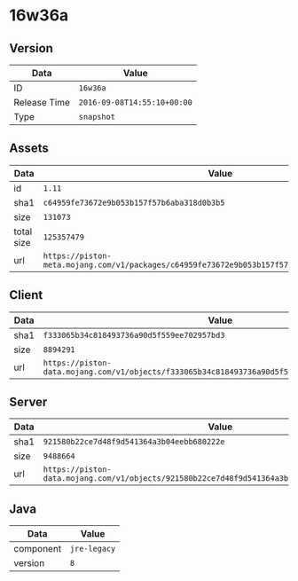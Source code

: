 # 16w36a

## Version

|**Data**        | **Value**                 |
|----------------|-------------------------|
| ID   | ```16w36a```   |
| Release Time   | ```2016-09-08T14:55:10+00:00```   |
| Type   | ```snapshot```   |

## Assets

|**Data**        | **Value**                 |
|----------------|-------------------------|
| id   | ```1.11```   |
| sha1   | ```c64959fe73672e9b053b157f57b6aba318d0b3b5```   |
| size   | ```131073```   |
| total size  | ```125357479```  |
| url       | ```https://piston-meta.mojang.com/v1/packages/c64959fe73672e9b053b157f57b6aba318d0b3b5/1.11.json``` |

## Client

|**Data**        | **Value**                 |
|----------------|-------------------------|
| sha1   | ```f333065b34c818493736a90d5f559ee702957bd3```   |
| size   | ```8894291```   |
| url       | ```https://piston-data.mojang.com/v1/objects/f333065b34c818493736a90d5f559ee702957bd3/client.jar``` |

## Server

|**Data**        | **Value**                 |
|----------------|-------------------------|
| sha1   | ```921580b22ce7d48f9d541364a3b04eebb680222e```   |
| size   | ```9488664```   |
| url       | ```https://piston-data.mojang.com/v1/objects/921580b22ce7d48f9d541364a3b04eebb680222e/server.jar``` |

## Java

|**Data**        | **Value**                 |
|----------------|-------------------------|
| component   | ```jre-legacy```   |
| version   | ```8```   |